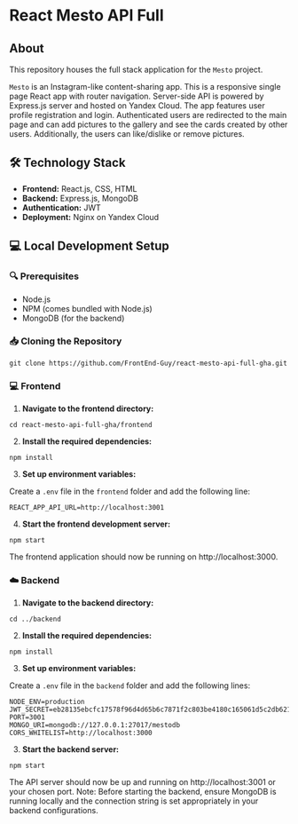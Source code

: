 # React Mesto API Full

## About

This repository houses the full stack application for the `Mesto` project.

`Mesto` is an Instagram-like content-sharing app. This is a responsive single page React app with router navigation. Server-side API is powered by Express.js server and hosted on Yandex Cloud. The app features user profile registration and login. Authenticated users are redirected to the main page and can add pictures to the gallery and see the cards created by other users. Additionally, the users can like/dislike or remove pictures.

## 🛠 Technology Stack

- **Frontend:** React.js, CSS, HTML
- **Backend:** Express.js, MongoDB
- **Authentication:** JWT
- **Deployment:** Nginx on Yandex Cloud

## 💻 Local Development Setup

### 🔍 Prerequisites

- Node.js
- NPM (comes bundled with Node.js)
- MongoDB (for the backend)

### 📥 Cloning the Repository

```
git clone https://github.com/FrontEnd-Guy/react-mesto-api-full-gha.git
```

### 💻 Frontend

1. **Navigate to the frontend directory:**

```
cd react-mesto-api-full-gha/frontend
```

2. **Install the required dependencies:**

```
npm install
```

3. **Set up environment variables:**

Create a `.env` file in the `frontend` folder and add the following line:

```
REACT_APP_API_URL=http://localhost:3001
```

4. **Start the frontend development server:**

```
npm start
```

The frontend application should now be running on http://localhost:3000.

### ☁️ Backend

1. **Navigate to the backend directory:**

```
cd ../backend
```

2. **Install the required dependencies:**

```
npm install
```

3. **Set up environment variables:**

Create a `.env` file in the `backend` folder and add the following lines:

```
NODE_ENV=production
JWT_SECRET=eb28135ebcfc17578f96d4d65b6c7871f2c803be4180c165061d5c2db621c51b
PORT=3001
MONGO_URI=mongodb://127.0.0.1:27017/mestodb
CORS_WHITELIST=http://localhost:3000
```

3. **Start the backend server:**

```
npm start
```

The API server should now be up and running on http://localhost:3001 or your chosen port.
Note: Before starting the backend, ensure MongoDB is running locally and the connection string is set appropriately in your backend configurations.
